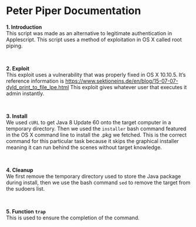 # Peter Piper Documentation #

__1. Introduction__
<br>
This script was made as an alternative to legitimate authentication in Applescript. This script uses a method of exploitation in OS X  called root piping.

<br>

__2. Exploit__
<br>
This exploit uses a vulnerability that was properly fixed in OS X 10.10.5. It’s reference information is https://www.sektioneins.de/en/blog/15-07-07-dyld_print_to_file_lpe.html
This exploit gives whatever user that executes it admin instantly.

<br>

__3. Install__
<br>
We used `cURL` to get Java 8 Update 60 onto the target computer in a temporary directory. Then we used the `installer` bash command featured in the OS X command line to install the .pkg we fetched. This is the correct command for this particular task because it skips the graphical installer meaning it can run behind the scenes without target knowledge.

<br>

__4. Cleanup__
<br>
We first remove the temporary directory used to store the Java package during install, then we use the bash command `sed` to remove the target from the sudoers list.

<br>

__5. Function `trap`__
<br>
This is used to ensure the completion of the command.
